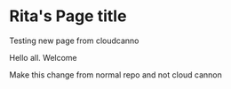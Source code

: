 # Rita's Page title

Testing new page from cloudcanno

Hello all. Welcome

Make this change from normal repo and not cloud cannon